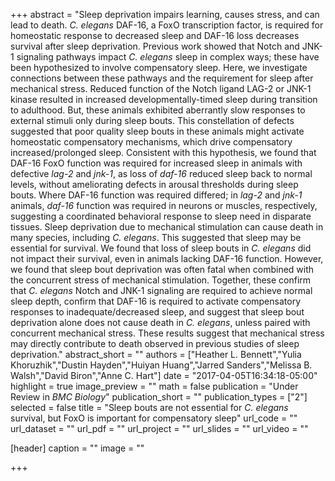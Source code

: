 +++
abstract = "Sleep deprivation impairs learning, causes stress, and can lead to death. *C. elegans* DAF-16, a FoxO transcription factor, is required for homeostatic response to decreased sleep and DAF-16 loss decreases survival after sleep deprivation. Previous work showed that Notch and JNK-1 signaling pathways impact *C. elegans* sleep in complex ways; these have been hypothesized to involve compensatory sleep. Here, we investigate connections between these pathways and the requirement for sleep after mechanical stress. Reduced function of the Notch ligand LAG-2 or JNK-1 kinase resulted in increased developmentally-timed sleep during transition to adulthood. But, these animals exhibited aberrantly slow responses to external stimuli only during sleep bouts. This constellation of defects suggested that poor quality sleep bouts in these animals might activate homeostatic compensatory mechanisms, which drive compensatory increased/prolonged sleep. Consistent with this hypothesis, we found that DAF-16 FoxO function was required for increased sleep in animals with defective *lag-2* and *jnk-1*, as loss of *daf-16* reduced sleep back to normal levels, without ameliorating defects in arousal thresholds during sleep bouts. Where DAF-16 function was required differed; in *lag-2* and *jnk-1* animals, *daf-16* function was required in neurons or muscles, respectively, suggesting a coordinated behavioral response to sleep need in disparate tissues. Sleep deprivation due to mechanical stimulation can cause death in many species, including *C. elegans*. This suggested that sleep may be essential for survival. We found that loss of sleep bouts in *C. elegans* did not impact their survival, even in animals lacking DAF-16 function. However, we found that sleep bout deprivation was often fatal when combined with the concurrent stress of mechanical stimulation. Together, these confirm that *C. elegans* Notch and JNK-1 signaling are required to achieve normal sleep depth, confirm that DAF-16 is required to activate compensatory responses to inadequate/decreased sleep, and suggest that sleep bout deprivation alone does not cause death in *C. elegans*, unless paired with concurrent mechanical stress. These results suggest that mechanical stress may directly contribute to death observed in previous studies of sleep deprivation."
abstract_short = ""
authors = ["Heather L. Bennett","Yulia Khoruzhik","Dustin Hayden","Huiyan Huang","Jarred Sanders","Melissa B. Walsh","David Biron","Anne C. Hart"]
date = "2017-04-05T16:34:18-05:00"
highlight = true
image_preview = ""
math = false
publication = "Under Review in *BMC Biology*"
publication_short = ""
publication_types = ["2"]
selected = false
title = "Sleep bouts are not essential for *C. elegans* survival, but FoxO is important for compensatory sleep"
url_code = ""
url_dataset = ""
url_pdf = ""
url_project = ""
url_slides = ""
url_video = ""

[header]
  caption = ""
  image = ""

+++
